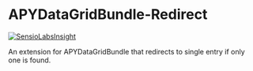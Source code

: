 APYDataGridBundle-Redirect
==========================
[![SensioLabsInsight](https://insight.sensiolabs.com/projects/f7fad77f-8ce4-4383-ad60-f7367c1f6139/big.png)](https://insight.sensiolabs.com/projects/f7fad77f-8ce4-4383-ad60-f7367c1f6139)

An extension for APYDataGridBundle that redirects to single entry if only one is found.
